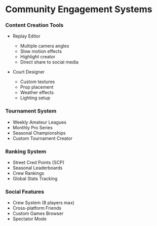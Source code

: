 # Community Engagement Systems

### Content Creation Tools
- Replay Editor
  - Multiple camera angles
  - Slow motion effects
  - Highlight creator
  - Direct share to social media

- Court Designer
  - Custom textures
  - Prop placement
  - Weather effects
  - Lighting setup

### Tournament System
- Weekly Amateur Leagues
- Monthly Pro Series
- Seasonal Championships
- Custom Tournament Creator

### Ranking System
- Street Cred Points (SCP)
- Seasonal Leaderboards
- Crew Rankings
- Global Stats Tracking

### Social Features
- Crew System (8 players max)
- Cross-platform Friends
- Custom Games Browser
- Spectator Mode 